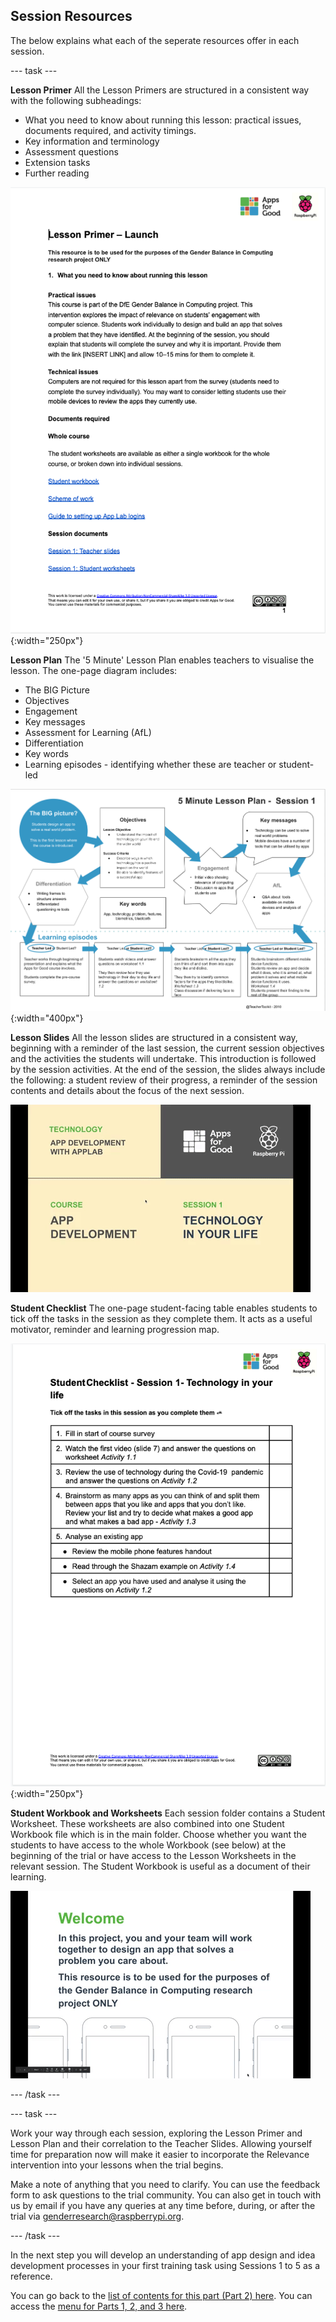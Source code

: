 ## Session Resources
The below explains what each of the seperate resources offer in each session.

--- task ---

**Lesson Primer**
All the Lesson Primers are structured in a consistent way with the following subheadings:
+ What you need to know about running this lesson: practical issues, documents required, and activity timings.
+ Key information and terminology
+ Assessment questions
+ Extension tasks
+ Further reading

![Lesson Primer](images/relevance-LessonPrimer.png){:width="250px"}

**Lesson Plan**
The '5 Minute' Lesson Plan enables teachers to visualise the lesson. The one-page diagram includes: 
+ The BIG Picture
+ Objectives
+ Engagement
+ Key messages
+ Assessment for Learning (AfL)
+ Differentiation
+ Key words
+ Learning episodes - identifying whether these are teacher or student-led

![Lesson Plan](images/relevance-LessonPlan.png){:width="400px"}

**Lesson Slides**
All the lesson slides are structured in a consistent way, beginning with a reminder of the last session, the current session objectives and the activities the students will undertake. This introduction is followed by the session activities. At the end of the session, the slides always include the following: a student review of their progress, a reminder of the session contents and details about the focus of the next session.

![Lesson Slides](images/relevance-LessonSlides.gif)

**Student Checklist**
The one-page student-facing table enables students to tick off the tasks in the session as they complete them. It acts as a useful motivator, reminder and learning progression map. 
 
![Student Checklist](images/relevance-StudentChecklist.png){:width="250px"}

**Student Workbook and Worksheets**
Each session folder contains a Student Worksheet. These worksheets are also combined into one Student Workbook file which is in the main folder. Choose whether you want the students to have access to the whole Workbook (see below) at the beginning of the trial or have access to the Lesson Worksheets in the relevant session. The Student Workbook is useful as a document of their learning.

![Lesson  Workbook](images/relevance-StudentWorkbook.gif)

--- /task ---

--- task ---

Work your way through each session, exploring the Lesson Primer and Lesson Plan and their correlation to the Teacher Slides. Allowing yourself time for preparation now will make it easier to incorporate the Relevance intervention into your lessons when the trial begins. 

Make a note of anything that you need to clarify. You can use the feedback form to ask questions to the trial community. You can also get in touch with us by email if you have any queries at any time before, during, or after the trial via [genderresearch@raspberrypi.org](mailto:genderresearch@raspberrypi.org).

--- /task ---

In the next step you will develop an understanding of app design and idea development processes in your first training task using Sessions 1 to 5 as a reference.

You can go back to the [list of contents for this part (Part 2) here](https://projects.raspberrypi.org/en/projects/Year8-RelevanceTraining-Part2-GBICi4). 
You can access the [menu for Parts 1, 2, and 3 here](https://projects.raspberrypi.org/en/pathways/year8-relevancetraining-gbici4).

